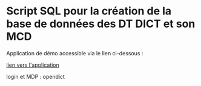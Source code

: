 # Script SQL pour la création de la base de données des DT DICT et son MCD

Application de démo accessible via le lien ci-dessous : 

[lien vers l'application](http://ericbabef.alwaysdata.net/webmapping/dict/open-dict/)

login et MDP : opendict
